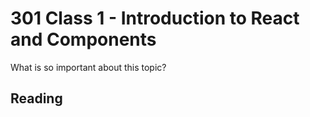 # 301 Class 1 - Introduction to React and Components

What is so important about this topic?

## Reading
